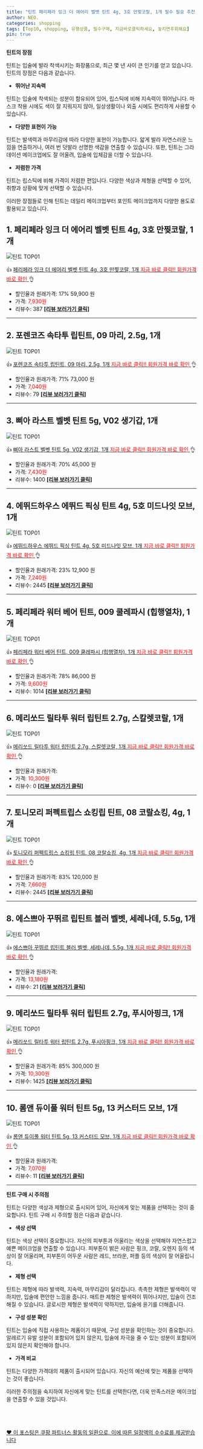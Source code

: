 ```yaml
---
title: "틴트 페리페라 잉크 더 에어리 벨벳 틴트 4g, 3호 만찢코랄, 1개 필수 필요 추천 제품 비교 최저 가격 비교 장점 구매 후기 구매평"
author: NEO.
categories: shopping
tags: [Top10, shopping, 유행상품, 필수구매, 지금바로클릭하세요, 놓치면후회해요]
pin: true
---
```

**틴트의 장점**

틴트는 입술에 발라 착색시키는 화장품으로, 최근 몇 년 사이 큰 인기를 얻고 있습니다. 틴트의 장점은 다음과 같습니다.

* **뛰어난 지속력**

틴트는 입술에 착색되는 성분이 함유되어 있어, 립스틱에 비해 지속력이 뛰어납니다. 마스크 착용 시에도 색이 잘 지워지지 않아, 일상생활이나 외출 시에도 편리하게 사용할 수 있습니다.

* **다양한 표현이 가능**

틴트는 발색력과 마무리감에 따라 다양한 표현이 가능합니다. 얇게 발라 자연스러운 느낌을 연출하거나, 여러 번 덧발라 선명한 색감을 연출할 수 있습니다. 또한, 틴트는 그라데이션 메이크업에도 잘 어울려, 입술에 입체감을 더할 수 있습니다.

* **저렴한 가격**

틴트는 립스틱에 비해 가격이 저렴한 편입니다. 다양한 색상과 제형을 선택할 수 있어, 취향과 상황에 맞게 선택할 수 있습니다.

이러한 장점들로 인해 틴트는 데일리 메이크업부터 포인트 메이크업까지 다양한 용도로 활용되고 있습니다.

   

## 1. 페리페라 잉크 더 에어리 벨벳 틴트 4g, 3호 만찢코랄, 1개

![틴트 TOP01](https://thumbnail9.coupangcdn.com/thumbnails/remote/490x490ex/image/vendor_inventory/48dd/675f67eea9c9e9f19048a8215a5c303ff0fbb2001d91e80481c5db560891.jpg)


👍 [페리페라 잉크 더 에어리 벨벳 틴트 4g, 3호 만찢코랄, 1개 <font color=red> 지금 바로 클릭!! 회원가격 바로 확인 </font> ](https://link.coupang.com/re/AFFSDP?lptag=AF3617701&subid=GithubCoopas&pageKey=7033457475&traceid=V0-153&itemId=541486250&vendorItemId=79127479882) 👌 


- 할인율과 원래가격: 17%  59,900   원
- 가격: <span style='color:red'>7,930원</span>
- 리뷰수: 387  [**[리뷰 보러가기 클릭]**](https://link.coupang.com/re/AFFSDP?lptag=AF3617701&subid=GithubCoopas&pageKey=7033457475&traceid=V0-153&itemId=541486250&vendorItemId=79127479882)

---


   

## 2. 포렌코즈 속타투 립틴트, 09 마리, 2.5g, 1개

![틴트 TOP01](https://thumbnail6.coupangcdn.com/thumbnails/remote/490x490ex/image/retail/images/2023/08/17/18/6/dcc4a5d6-6320-433d-b2ad-6abded60d6ad.jpg)


👍 [포렌코즈 속타투 립틴트, 09 마리, 2.5g, 1개 <font color=red> 지금 바로 클릭!! 회원가격 바로 확인 </font> ](https://link.coupang.com/re/AFFSDP?lptag=AF3617701&subid=GithubCoopas&pageKey=7539009614&traceid=V0-153&itemId=19813569449&vendorItemId=86907878439) 👌 


- 할인율과 원래가격: 71%  73,000   원
- 가격: <span style='color:red'>7,040원</span>
- 리뷰수: 79  [**[리뷰 보러가기 클릭]**](https://link.coupang.com/re/AFFSDP?lptag=AF3617701&subid=GithubCoopas&pageKey=7539009614&traceid=V0-153&itemId=19813569449&vendorItemId=86907878439)

---


   

## 3. 삐아 라스트 벨벳 틴트 5g, V02 생기갑, 1개

![틴트 TOP01](https://thumbnail8.coupangcdn.com/thumbnails/remote/490x490ex/image/retail/images/196418054695447-cb2ba7cb-1a8f-4f2d-8a45-a005cd917cea.jpg)


👍 [삐아 라스트 벨벳 틴트 5g, V02 생기갑, 1개 <font color=red> 지금 바로 클릭!! 회원가격 바로 확인 </font> ](https://link.coupang.com/re/AFFSDP?lptag=AF3617701&subid=GithubCoopas&pageKey=6989356752&traceid=V0-153&itemId=17321031117&vendorItemId=84200809954) 👌 


- 할인율과 원래가격: 70%  45,000   원
- 가격: <span style='color:red'>7,430원</span>
- 리뷰수: 1400  [**[리뷰 보러가기 클릭]**](https://link.coupang.com/re/AFFSDP?lptag=AF3617701&subid=GithubCoopas&pageKey=6989356752&traceid=V0-153&itemId=17321031117&vendorItemId=84200809954)

---


   

## 4. 에뛰드하우스 에뛰드 픽싱 틴트 4g, 5호 미드나잇 모브, 1개

![틴트 TOP01](https://thumbnail8.coupangcdn.com/thumbnails/remote/490x490ex/image/retail/images/3228985454922057-212006ca-d8b3-4af9-a15a-f7283c73f8bd.jpg)


👍 [에뛰드하우스 에뛰드 픽싱 틴트 4g, 5호 미드나잇 모브, 1개 <font color=red> 지금 바로 클릭!! 회원가격 바로 확인 </font> ](https://link.coupang.com/re/AFFSDP?lptag=AF3617701&subid=GithubCoopas&pageKey=6047276706&traceid=V0-153&itemId=7552911378&vendorItemId=74844924094) 👌 


- 할인율과 원래가격: 23%  12,900   원
- 가격: <span style='color:red'>7,240원</span>
- 리뷰수: 2445  [**[리뷰 보러가기 클릭]**](https://link.coupang.com/re/AFFSDP?lptag=AF3617701&subid=GithubCoopas&pageKey=6047276706&traceid=V0-153&itemId=7552911378&vendorItemId=74844924094)

---


   

## 5. 페리페라 워터 베어 틴트, 009 쿨레파시 (힙행열차), 1개

![틴트 TOP01](https://thumbnail7.coupangcdn.com/thumbnails/remote/490x490ex/image/vendor_inventory/6b56/dbf3e619a0854aa62fecb7d53e602402cac45aa76706ba470a5f391de888.jpg)


👍 [페리페라 워터 베어 틴트, 009 쿨레파시 (힙행열차), 1개 <font color=red> 지금 바로 클릭!! 회원가격 바로 확인 </font> ](https://link.coupang.com/re/AFFSDP?lptag=AF3617701&subid=GithubCoopas&pageKey=7662405829&traceid=V0-153&itemId=20417543591&vendorItemId=87499296729) 👌 


- 할인율과 원래가격: 78%  86,000   원
- 가격: <span style='color:red'>9,600원</span>
- 리뷰수: 1014  [**[리뷰 보러가기 클릭]**](https://link.coupang.com/re/AFFSDP?lptag=AF3617701&subid=GithubCoopas&pageKey=7662405829&traceid=V0-153&itemId=20417543591&vendorItemId=87499296729)

---


   

## 6. 메리쏘드 릴타투 워터 립틴트 2.7g, 스칼렛코랄, 1개

![틴트 TOP01](https://thumbnail8.coupangcdn.com/thumbnails/remote/490x490ex/image/retail/images/4077108807331109-e48ee1d2-fc62-467c-86e4-074f5cafd28b.jpg)


👍 [메리쏘드 릴타투 워터 립틴트 2.7g, 스칼렛코랄, 1개 <font color=red> 지금 바로 클릭!! 회원가격 바로 확인 </font> ](https://link.coupang.com/re/AFFSDP?lptag=AF3617701&subid=GithubCoopas&pageKey=5884890519&traceid=V0-153&itemId=10459951738&vendorItemId=77741737207) 👌 


- 할인율과 원래가격: 
- 가격: <span style='color:red'>10,300원</span>
- 리뷰수: 0  [**[리뷰 보러가기 클릭]**](https://link.coupang.com/re/AFFSDP?lptag=AF3617701&subid=GithubCoopas&pageKey=5884890519&traceid=V0-153&itemId=10459951738&vendorItemId=77741737207)

---


   

## 7. 토니모리 퍼펙트립스 쇼킹립 틴트, 08 코랄쇼킹, 4g, 1개

![틴트 TOP01](https://thumbnail7.coupangcdn.com/thumbnails/remote/490x490ex/image/retail/images/510848529331647-d3a6b58a-6b4e-4810-a8ac-42e8bd11f064.jpg)


👍 [토니모리 퍼펙트립스 쇼킹립 틴트, 08 코랄쇼킹, 4g, 1개 <font color=red> 지금 바로 클릭!! 회원가격 바로 확인 </font> ](https://link.coupang.com/re/AFFSDP?lptag=AF3617701&subid=GithubCoopas&pageKey=18340369&traceid=V0-153&itemId=12397154275&vendorItemId=70366549049) 👌 


- 할인율과 원래가격: 83%  120,000   원
- 가격: <span style='color:red'>7,660원</span>
- 리뷰수: 2445  [**[리뷰 보러가기 클릭]**](https://link.coupang.com/re/AFFSDP?lptag=AF3617701&subid=GithubCoopas&pageKey=18340369&traceid=V0-153&itemId=12397154275&vendorItemId=70366549049)

---


   

## 8. 에스쁘아 꾸뛰르 립틴트 블러 벨벳, 세레나데, 5.5g, 1개

![틴트 TOP01](https://thumbnail6.coupangcdn.com/thumbnails/remote/490x490ex/image/retail/images/1727058731877860-cb08fb15-404e-4a8b-b079-14c43b5f4163.jpg)


👍 [에스쁘아 꾸뛰르 립틴트 블러 벨벳, 세레나데, 5.5g, 1개 <font color=red> 지금 바로 클릭!! 회원가격 바로 확인 </font> ](https://link.coupang.com/re/AFFSDP?lptag=AF3617701&subid=GithubCoopas&pageKey=7380505525&traceid=V0-153&itemId=20004394109&vendorItemId=86683224241) 👌 


- 할인율과 원래가격: 
- 가격: <span style='color:red'>13,180원</span>
- 리뷰수: 21  [**[리뷰 보러가기 클릭]**](https://link.coupang.com/re/AFFSDP?lptag=AF3617701&subid=GithubCoopas&pageKey=7380505525&traceid=V0-153&itemId=20004394109&vendorItemId=86683224241)

---


   

## 9. 메리쏘드 릴타투 워터 립틴트 2.7g, 푸시아핑크, 1개

![틴트 TOP01](https://thumbnail9.coupangcdn.com/thumbnails/remote/490x490ex/image/retail/images/7988256529533512-26d1547f-53dc-45cd-a4a1-4d43871d6d2b.jpg)


👍 [메리쏘드 릴타투 워터 립틴트 2.7g, 푸시아핑크, 1개 <font color=red> 지금 바로 클릭!! 회원가격 바로 확인 </font> ](https://link.coupang.com/re/AFFSDP?lptag=AF3617701&subid=GithubCoopas&pageKey=5884890519&traceid=V0-153&itemId=10331593224&vendorItemId=77613812229) 👌 


- 할인율과 원래가격: 85%  300,000   원
- 가격: <span style='color:red'>10,300원</span>
- 리뷰수: 1425  [**[리뷰 보러가기 클릭]**](https://link.coupang.com/re/AFFSDP?lptag=AF3617701&subid=GithubCoopas&pageKey=5884890519&traceid=V0-153&itemId=10331593224&vendorItemId=77613812229)

---


   

## 10. 롬앤 듀이풀 워터 틴트 5g, 13 커스터드 모브, 1개

![틴트 TOP01](https://thumbnail9.coupangcdn.com/thumbnails/remote/490x490ex/image/retail/images/3304006670631246-b43b2e03-f6b6-4fd3-9fe0-a136f31aada0.jpg)


👍 [롬앤 듀이풀 워터 틴트 5g, 13 커스터드 모브, 1개 <font color=red> 지금 바로 클릭!! 회원가격 바로 확인 </font> ](https://link.coupang.com/re/AFFSDP?lptag=AF3617701&subid=GithubCoopas&pageKey=7452145015&traceid=V0-153&itemId=20015853776&vendorItemId=83623597033) 👌 


- 할인율과 원래가격: 
- 가격: <span style='color:red'>7,070원</span>
- 리뷰수: 11  [**[리뷰 보러가기 클릭]**](https://link.coupang.com/re/AFFSDP?lptag=AF3617701&subid=GithubCoopas&pageKey=7452145015&traceid=V0-153&itemId=20015853776&vendorItemId=83623597033)

---
**틴트 구매 시 주의점**

틴트는 다양한 색상과 제형으로 출시되어 있어, 자신에게 맞는 제품을 선택하는 것이 중요합니다. 틴트 구매 시 주의할 점은 다음과 같습니다.

* **색상 선택**

틴트는 색상 선택이 중요합니다. 자신의 피부톤과 어울리는 색상을 선택해야 자연스럽고 예쁜 메이크업을 연출할 수 있습니다. 피부톤이 밝은 사람은 핑크, 코랄, 오렌지 등의 색상이 잘 어울리며, 피부톤이 어두운 사람은 레드, 브라운, 퍼플 등의 색상이 잘 어울립니다.

* **제형 선택**

틴트는 제형에 따라 발색력, 지속력, 마무리감이 달라집니다. 촉촉한 제형은 발색력이 약하지만, 입술에 편안한 느낌을 줍니다. 매트한 제형은 발색력이 뛰어나지만, 입술이 건조해질 수 있습니다. 글로시한 제형은 발색력이 약하지만, 입술에 윤기를 더해줍니다.

* **구성 성분 확인**

틴트는 입술에 직접 사용하는 제품이기 때문에, 구성 성분을 확인하는 것이 중요합니다. 알레르기 유발 성분이 포함되어 있지 않은지, 입술에 자극을 줄 수 있는 성분이 포함되어 있지 않은지 확인해야 합니다.

* **가격 비교**

틴트는 다양한 가격대의 제품이 출시되어 있습니다. 자신의 예산에 맞는 제품을 선택하는 것이 좋습니다.

이러한 주의점을 숙지하여 자신에게 맞는 틴트를 선택한다면, 더욱 만족스러운 메이크업을 연출할 수 있을 것입니다.<br><br><br><br><br> [ ❤  이 포스팅은 쿠팡 파트너스 활동의 일환으로, 이에 따른 일정액의 수수료를 제공받습니다](https://link.coupang.com/a/bcEFyh)